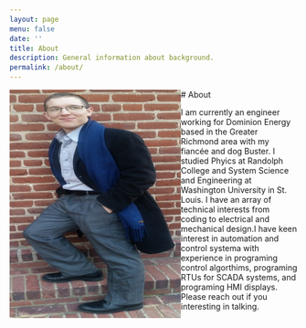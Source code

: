 ```yaml
---
layout: page
menu: false
date: ''
title: About
description: General information about background.
permalink: /about/
---
```


<img class="img" src="/assets/img/cover.jpg" alt="Zach Vernon" width="300" height="400" style="float: left;">
# About

I am currently an engineer working for Dominion Energy based in the Greater Richmond area with my fiancée and dog Buster. I studied Phyics at Randolph College and System Science and Engineering at Washington University in St. Louis. I have an array of technical interests from coding to electrical and mechanical design.I have keen interest in automation and control systema with experience in programing control algorthims, programing RTUs for SCADA systems, and programing HMI displays. Please reach out if you interesting in talking.

